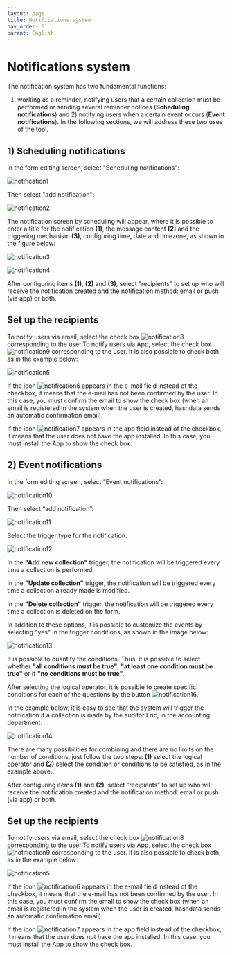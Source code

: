 ```yaml
---
layout: page
title: Notifications system
nav_order: 6
parent: English
---
```

# Notifications system

The notification system has two fundamental functions: 
1) working as a reminder, notifying users that a certain 
collection must be performed or sending several reminder 
notices (**Scheduling notifications**) and 2) notifying users 
when a certain event occurs (**Event notifications**). In the 
following sections, we will address these two uses of the 
tool.

## 1) Scheduling notifications

In the form editing screen, select "Scheduling notifications":


![notification1](/en/assets/images/notification1.png)

Then select "add notification":

![notification2](/en/assets/images/notification2.png)


The notification screen by scheduling will appear, where 
it is possible to enter a title for the notification **(1)**, the 
message content **(2)** and the triggering mechanism **(3)**, configuring 
time, date and timezone, as shown in the figure below:

![notification3](/en/assets/images/notification3.png)

![notification4](/en/assets/images/notification4.png)


After configuring items **(1)**, **(2)** and **(3)**, select "recipients" 
to set up who will receive the notification created and the 
notification method: email or push (via app) or both.

## Set up the recipients

To notify users via email, select the check 
box ![notification8](/en/assets/images/notification8.png) 
corresponding to the user.To notify users via App, select 
the check box
![notification9](/en/assets/images/notification9.png)
corresponding to the user. It is also possible to check 
both, as in the example below: 

![notification5](/en/assets/images/notification5.png)

If the icon ![notification6](/en/assets/images/notification6.png) 
appears in the e-mail field instead of the checkbox, it 
means that the e-mail has not been confirmed by the user. 
In this case, you must confirm the email to show the check 
box (when an email is registered in the system when the user 
is created, hashdata sends an automatic confirmation email).

If the icon ![notification7](/en/assets/images/notification7.png)
appears in the app field instead of the checkbox, it means 
that the user does not have the app installed. In this 
case, you must install the App to show the check box.

## 2) Event notifications

In the form editing screen, select “Event notifications”:

![notification10](/en/assets/images/notification10.png)

Then select “add notification”:

![notification11](/en/assets/images/notification11.png)

Select the trigger type for the notification:

![notification12](/en/assets/images/notification12.png)

In the **"Add new collection"** trigger, the notification
will be triggered every time a collection is performed.

In the **"Update collection"** trigger, the notification will 
be triggered every time a collection already made is 
modified.

In the **"Delete collection"** trigger, the notification 
will be triggered every time a collection is deleted on 
the form.

In addition to these options, it is possible to 
customize the events by selecting "yes" in the trigger 
conditions, as shown in the image below:

![notification13](/en/assets/images/notification13.png)

It is possible to quantify the conditions. Thus, it is 
possible to select whether **"all conditions must be true"**, 
**"at least one condition must be true"** or if **"no conditions 
must be true".** 

After selecting the logical operator, it is possible to 
create specific conditions for each of the questions by the
button ![notification16](/en/assets/images/notification16.png). 

In the example below, it is easy to see that the system will 
trigger the notification if a collection is made by the 
auditor Eric, in the accounting department: 

![notification14](/en/assets/images/notification14.png)

There are many possibilities for combining and there are 
no limits on the number of conditions, just follow the 
two steps: **(1)** select the logical operator and 
**(2)** select the condition or conditions to be satisfied,
as in the example above.

After configuring items **(1)** and **(2)**, select 
“recipients” to set up who will receive the notification 
created and the notification method: email or push 
(via app) or both.

## Set up the recipients

To notify users via email, select the check 
box ![notification8](/en/assets/images/notification8.png) 
corresponding to the user.To notify users via App, select 
the check box
![notification9](/en/assets/images/notification9.png)
corresponding to the user. It is also possible to check 
both, as in the example below: 

![notification5](/en/assets/images/notification5.png)

If the icon ![notification6](/en/assets/images/notification6.png) 
appears in the e-mail field instead of the checkbox, it 
means that the e-mail has not been confirmed by the user. 
In this case, you must confirm the email to show the check 
box (when an email is registered in the system when the user 
is created, hashdata sends an automatic confirmation email).

If the icon ![notification7](/en/assets/images/notification7.png)
appears in the app field instead of the checkbox, it means 
that the user does not have the app installed. In this 
case, you must install the App to show the check box.